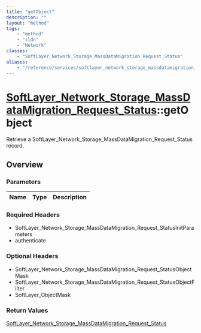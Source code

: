 ```yaml
---
title: "getObject"
description: ""
layout: "method"
tags:
    - "method"
    - "sldn"
    - "Network"
classes:
    - "SoftLayer_Network_Storage_MassDataMigration_Request_Status"
aliases:
    - "/reference/services/softlayer_network_storage_massdatamigration_request_status/getObject"
---
```

# [SoftLayer_Network_Storage_MassDataMigration_Request_Status](/reference/services/SoftLayer_Network_Storage_MassDataMigration_Request_Status)::getObject

Retrieve a SoftLayer_Network_Storage_MassDataMigration_Request_Status record.


## Overview 


### Parameters 
|Name | Type | Description |
| --- | --- | --- |


### Required Headers
* SoftLayer_Network_Storage_MassDataMigration_Request_StatusInitParameters
* authenticate

### Optional Headers
* SoftLayer_Network_Storage_MassDataMigration_Request_StatusObjectMask
* SoftLayer_Network_Storage_MassDataMigration_Request_StatusObjectFilter
* SoftLayer_ObjectMask

### Return Values
<a href='/reference/datatypes/SoftLayer_Network_Storage_MassDataMigration_Request_Status'>SoftLayer_Network_Storage_MassDataMigration_Request_Status </a>

